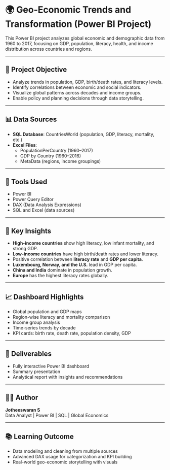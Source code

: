 # 🌍 Geo-Economic Trends and Transformation (Power BI Project)

This Power BI project analyzes global economic and demographic data from 1960 to 2017, focusing on GDP, population, literacy, health, and income distribution across countries and regions.

---

## 📌 Project Objective

- Analyze trends in population, GDP, birth/death rates, and literacy levels.
- Identify correlations between economic and social indicators.
- Visualize global patterns across decades and income groups.
- Enable policy and planning decisions through data storytelling.

---

## 📊 Data Sources

- **SQL Database**: CountriesWorld (population, GDP, literacy, mortality, etc.)
- **Excel Files**: 
  - PopulationPerCountry (1960–2017)
  - GDP by Country (1960–2016)
  - MetaData (regions, income groupings)

---

## 🧰 Tools Used

- Power BI
- Power Query Editor
- DAX (Data Analysis Expressions)
- SQL and Excel (data sources)

---

## 🧠 Key Insights

- **High-income countries** show high literacy, low infant mortality, and strong GDP.
- **Low-income countries** have high birth/death rates and lower literacy.
- Positive correlation between **literacy rate** and **GDP per capita**.
- **Luxembourg, Norway, and the U.S.** lead in GDP per capita.
- **China and India** dominate in population growth.
- **Europe** has the highest literacy rates globally.

---

## 📈 Dashboard Highlights

- Global population and GDP maps
- Region-wise literacy and mortality comparison
- Income group analysis
- Time-series trends by decade
- KPI cards: birth rate, death rate, population density, GDP

---

## 📌 Deliverables

- Fully interactive Power BI dashboard
- Summary presentation
- Analytical report with insights and recommendations

---

## 👨‍💻 Author

**Jotheeswaran S**  
Data Analyst | Power BI | SQL | Global Economics

---

## 📚 Learning Outcome

- Data modeling and cleaning from multiple sources
- Advanced DAX usage for categorization and KPI building
- Real-world geo-economic storytelling with visuals



